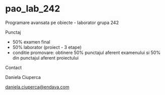 # pao_lab_242
Programare avansata pe obiecte - laborator grupa 242

Punctaj
- 50% examen final
- 50% laborator (proiect - 3 etape)
- conditie promovare: obtinere 50% punctajul aferent examenului si 50% din punctajul aferent proiectului

Contact

Daniela Ciuperca

daniela.ciuperca@endava.com
